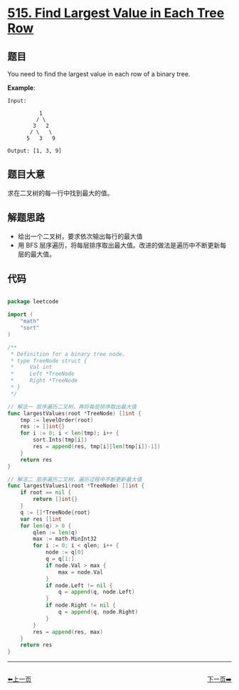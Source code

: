 # [515. Find Largest Value in Each Tree Row](https://leetcode.com/problems/find-largest-value-in-each-tree-row/)


## 题目

You need to find the largest value in each row of a binary tree.

**Example**:

    Input: 
    
              1
             / \
            3   2
           / \   \  
          5   3   9 
    
    Output: [1, 3, 9]


## 题目大意

求在二叉树的每一行中找到最大的值。


## 解题思路


- 给出一个二叉树，要求依次输出每行的最大值
- 用 BFS 层序遍历，将每层排序取出最大值。改进的做法是遍历中不断更新每层的最大值。



## 代码

```go

package leetcode

import (
	"math"
	"sort"
)

/**
 * Definition for a binary tree node.
 * type TreeNode struct {
 *     Val int
 *     Left *TreeNode
 *     Right *TreeNode
 * }
 */

// 解法一 层序遍历二叉树，再将每层排序取出最大值
func largestValues(root *TreeNode) []int {
	tmp := levelOrder(root)
	res := []int{}
	for i := 0; i < len(tmp); i++ {
		sort.Ints(tmp[i])
		res = append(res, tmp[i][len(tmp[i])-1])
	}
	return res
}

// 解法二 层序遍历二叉树，遍历过程中不断更新最大值
func largestValues1(root *TreeNode) []int {
	if root == nil {
		return []int{}
	}
	q := []*TreeNode{root}
	var res []int
	for len(q) > 0 {
		qlen := len(q)
		max := math.MinInt32
		for i := 0; i < qlen; i++ {
			node := q[0]
			q = q[1:]
			if node.Val > max {
				max = node.Val
			}
			if node.Left != nil {
				q = append(q, node.Left)
			}
			if node.Right != nil {
				q = append(q, node.Right)
			}
		}
		res = append(res, max)
	}
	return res
}

```
----------------------------------------------
<div style="display: flex;justify-content: space-between;align-items: center;">
<p><a href="https://books.halfrost.com/leetcode/ChapterFour/0513.Find-Bottom-Left-Tree-Value/">⬅️上一页</a></p>
<p><a href="https://books.halfrost.com/leetcode/ChapterFour/0524.Longest-Word-in-Dictionary-through-Deleting/">下一页➡️</a></p>
</div>
